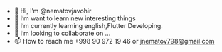 - 👋 Hi, I’m @nematovjavohir
- 👀 I’m want to  learn new interesting things
- 🌱 I’m currently learning english,Flutter Developing.
- 💞️ I’m looking to collaborate on ...
- 📫 How to reach me +998 90 972 19 46 or jnematov798@gmail.com

<!---
nematovjavohir/nematovjavohir is a ✨ special ✨ repository because its `README.md` (this file) appears on your GitHub profile.
You can click the Preview link to take a look at your changes.
--->
